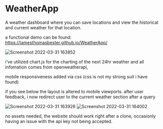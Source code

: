 # WeatherApp

A weather dashboard where you can save locations and view the historical and current weather for that location.

a functional demo can be found: https://jamesthomasbester.github.io/WeatherApp/


![Screenshot 2022-03-31 163852](https://user-images.githubusercontent.com/46641259/160984362-080f8e92-8584-4bd8-a56b-13a7ae45cc63.png)

i've utilized chart.js for the charting of the next 24hr weather and all infomation comes from openweatherapi,

mobile responsiveness added via css (css is not my strong suit i have found)

if you see below the layout is altered to mobile viewports.
after user feedback, i now redirect user to the current weather section after a query 

![Screenshot 2022-03-31 163926](https://user-images.githubusercontent.com/46641259/160984588-d59e084d-7da3-4dc9-89bd-4bf3828e5965.png)
![Screenshot 2022-03-31 164002](https://user-images.githubusercontent.com/46641259/160984604-ad3b816d-7fe8-4162-9bf4-8dd88cc5bc39.png)

no assets needed, the website should work right after a clone,
occasionly having an issue with the api key not being accepted.
